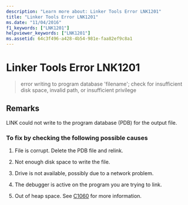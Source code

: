 ```yaml
---
description: "Learn more about: Linker Tools Error LNK1201"
title: "Linker Tools Error LNK1201"
ms.date: "11/04/2016"
f1_keywords: ["LNK1201"]
helpviewer_keywords: ["LNK1201"]
ms.assetid: 64c3f496-a428-4b54-981e-faa82ef9c8a1
---
```

# Linker Tools Error LNK1201

> error writing to program database 'filename'; check for insufficient disk space, invalid path, or insufficient privilege

## Remarks

LINK could not write to the program database (PDB) for the output file.

### To fix by checking the following possible causes

1. File is corrupt. Delete the PDB file and relink.

1. Not enough disk space to write the file.

1. Drive is not available, possibly due to a network problem.

1. The debugger is active on the program you are trying to link.

1. Out of heap space.  See [C1060](../../error-messages/compiler-errors-1/fatal-error-c1060.md) for more information.
